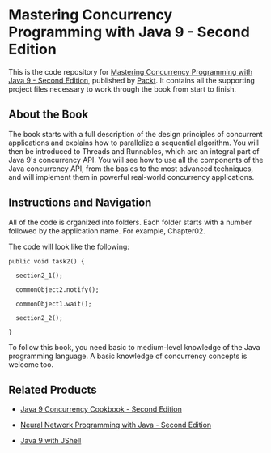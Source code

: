 # Mastering Concurrency Programming with Java 9 - Second Edition
This is the code repository for [Mastering Concurrency Programming with Java 9 - Second Edition](https://www.packtpub.com/application-development/mastering-concurrency-programming-java-9-second-edition?utm_source=GitHub), published by [Packt](https://www.packtpub.com/?utm_source=github). It contains all the supporting project files necessary to work through the book from start to finish.
## About the Book
The book starts with a full description of the design principles of concurrent applications and explains how to parallelize a sequential algorithm. You will then be introduced to Threads and Runnables, which are an integral part of Java 9's concurrency API. You will see how to use all the components of the Java concurrency API, from the basics to the most advanced techniques, and will implement them in powerful real-world concurrency applications.

## Instructions and Navigation
All of the code is organized into folders. Each folder starts with a number followed by the application name. For example, Chapter02.



The code will look like the following:
```
public void task2() {

  section2_1();

  commonObject2.notify();

  commonObject1.wait();

  section2_2();

} 
```

To follow this book, you need basic to medium-level knowledge of the Java programming language. A basic knowledge of concurrency concepts is welcome too.

## Related Products
* [Java 9 Concurrency Cookbook - Second Edition](https://www.packtpub.com/application-development/java-9-concurrency-cookbook-second-edition?utm_source=GitHub)

* [Neural Network Programming with Java - Second Edition](https://www.packtpub.com/big-data-and-business-intelligence/neural-network-programming-java-second-edition?utm_source=GitHub)

* [Java 9 with JShell](https://www.packtpub.com/application-development/java-9-jshell?utm_source=GitHub)
